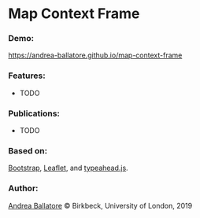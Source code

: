 Map Context Frame
========


### Demo:
https://andrea-ballatore.github.io/map-context-frame

### Features:
* TODO

### Publications:
* TODO

### Based on:
[Bootstrap](http://getbootstrap.com/), [Leaflet](http://leafletjs.com/), and [typeahead.js](http://twitter.github.io/typeahead.js/).

### Author:

[Andrea Ballatore](https://aballatore.space) © Birkbeck, University of London, 2019